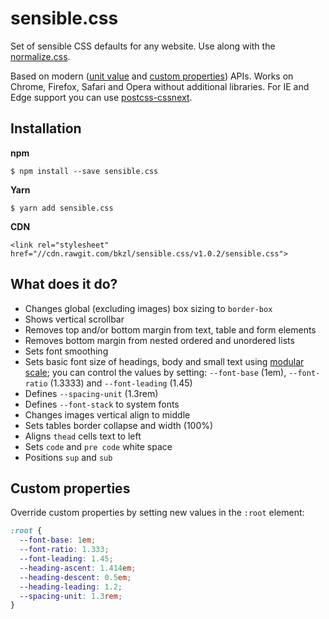 # sensible.css

Set of sensible CSS defaults for any website. Use along with the [normalize.css](https://necolas.github.io/normalize.css/).

Based on modern ([unit value](http://caniuse.com/#feat=calc) and [custom properties](http://caniuse.com/#feat=css-variables)) APIs. Works on Chrome, Firefox, Safari and Opera without additional libraries. For IE and Edge support you can use [postcss-cssnext](http://cssnext.io).

## Installation

**npm**

`$ npm install --save sensible.css`

**Yarn**

`$ yarn add sensible.css`

**CDN**

`<link rel="stylesheet" href="//cdn.rawgit.com/bkzl/sensible.css/v1.0.2/sensible.css">`


## What does it do?

- Changes global (excluding images) box sizing to `border-box`
- Shows vertical scrollbar
- Removes top and/or bottom margin from text, table and form elements
- Removes bottom margin from nested ordered and unordered lists
- Sets font smoothing
- Sets basic font size of headings, body and small text using [modular scale](http://www.modularscale.com/); you can control the values by setting: `--font-base` (1em), `--font-ratio` (1.3333) and `--font-leading` (1.45)
- Defines `--spacing-unit` (1.3rem)
- Defines `--font-stack` to system fonts
- Changes images vertical align to middle
- Sets tables border collapse and width (100%)
- Aligns `thead` cells text to left
- Sets `code` and `pre code` white space
- Positions `sup` and `sub`

## Custom properties

Override custom properties by setting new values in the `:root` element:

```css
:root {
  --font-base: 1em;
  --font-ratio: 1.333;
  --font-leading: 1.45;
  --heading-ascent: 1.414em;
  --heading-descent: 0.5em;
  --heading-leading: 1.2;
  --spacing-unit: 1.3rem;
}
```
